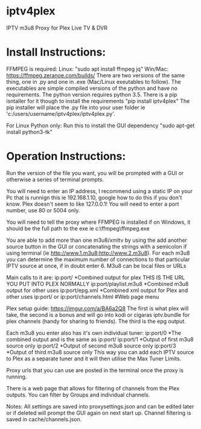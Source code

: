 # iptv4plex
IPTV m3u8 Proxy for Plex Live TV &amp; DVR

# Install Instructions:
FFMPEG is required:
Linux: "sudo apt install ffmpeg jq"
Win/Mac: https://ffmpeg.zeranoe.com/builds/
There are two versions of the same thing, one in .py and one in .exe (Mac/Linux exeutables to follow). The executables are simple compiled versions of the python and have no requirements.
The python version requires python 3.5. There is a pip isntaller for it though to install the requirements "pip install iptv4plex"
The pip installer will place the .py file into your user folder ie 'c:/users/username/iptv4plex/iptv4plex.py'.

For Linux Python only:
Run this to install the GUI dependency "sudo apt-get install python3-tk"

# Operation Instructions:
Run the version of the file you want, you will be prompted with a GUI or otherwise a series of terminal prompts.

You will need to enter an IP address, I recommend using a static IP on your Pc that is runnign this ie 192.168.1.10, google how to do this if you don't know. Plex doesn't seem to like 127.0.0.1!
You will need to enter a port number, use 80 or 5004 only.

You will need to tell the proxy where FFMPEG is installed if on Windows, it should be the full path to the exe ie c:\ffmpeg\ffmpeg.exe

You are able to add more than one m3u8/xmltv by using the add another source button in the GUI or concatenating the strings with a semicolon if using terminal (ie http://www.1.m3u8;http://www.2.m3u8).
For each m3u8 you can determine the maximum number of connections to that particular IPTV source at once, if in doubt enter 6.
M3u8 can be local files or URLs

Main calls to it are:
ip:port/                   *Combined output for plex THIS IS THE URL YOU PUT INTO PLEX NORMALLY
ip:port/playlist.m3u8      *Combined m3u8 output for other uses
ip:port/epg.xml            *Combined xml output for Plex and other uses
ip:port/ or ip:port/channels.html  #Web page menu

Plex setup guide: https://imgur.com/a/BA6a2Q8
The first is what plex will take, the second is a bonus and will go into kodi or cigaras iptv.bundle for plex channels (handy for sharing to friends). The third is the epg output.

Each m3u8 you enter also has it's own individual tuner:
ip:port/0                  *The combined output and is the same as ip:port/
ip:port/1                  *Output of first m3u8 source only
ip:port/2                  *Output of second m3u8 source only
ip:port/3                  *Output of third m3u8 source only
This way you can add each IPTV source to Plex as a separate tuner and it will then utilise the Max Tuner Limits.

Proxy urls that you can use are posted in the terminal once the proxy is running.

There is a web page that allows for filtering of channels from the Plex outputs. You can filter by Groups and individual channels.

Notes:
All settings are saved into proxysettings.json and can be edited later or if deleted will prompt the GUI again on next start up.
Channel filtering is saved in cache/channels.json.